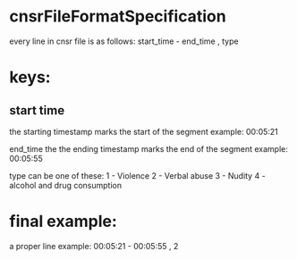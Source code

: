 # cnsrFileFormatSpecification
every line in cnsr file is as follows:
start_time - end_time , type

# keys:
start time 
-
the starting timestamp
marks the start of the segment
example: 00:05:21

end_time 
the  the ending timestamp
marks the end of the segment
example: 00:05:55

type
can be one of these:
1 - Violence
2 - Verbal abuse
3 - Nudity
4 - alcohol and drug consumption

# final example:
a proper line example: 
00:05:21 - 00:05:55 , 2
